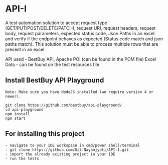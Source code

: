 # API-I
A test automation solution to accept request type (GET/PUT/POST/DELETE/PATCH), request URI, request headers, request body, request parameters, expected status code, Json Paths in an excel and verify if the endpoint behaves as expected (Status code match and json paths match). This solution must be able to process multiple rows that are present in an excel.

API used - BestBuy API, Apache POI (can be found in the POM file)
Excel Data - can be found on the test resources file 

## Install BestBuy API Playground
```raml
Note: Make sure you have NodeJS installed (we require version 4 or newer). 
```
```raml
git clone https://github.com/bestbuy/api-playground/
cd api-playground
npm install
npm start
```

## For installing this project
```raml
- navigate to your IDE workspace in cmd/power shell/terminal
- git clone https://github.com/Git-Nayanjyoti/API-I.git
- import the already existing project in your IDE
- run the tests
```
